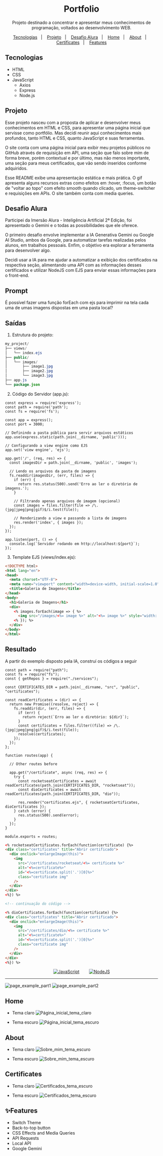 <h1 align="center">Portfolio</h1>

<p align="center">Projeto destinado a concentrar e apresentar meus conhecimentos de programação, voltados ao desenvolvimento WEB.</p>

<p align="center">
  <a href="#tecnologias">Tecnologias</a>&nbsp;&nbsp;&nbsp;|&nbsp;&nbsp;&nbsp;
  <a href="#projeto">Projeto</a>&nbsp;&nbsp;&nbsp;|&nbsp;&nbsp;&nbsp;
  <a href="#desafio-alura">Desafio Alura</a>&nbsp;&nbsp;&nbsp;|&nbsp;&nbsp;&nbsp;
  <a href="#home">Home</a>&nbsp;&nbsp;&nbsp;|&nbsp;&nbsp;&nbsp;
  <a href="#about">About</a>&nbsp;&nbsp;&nbsp;|&nbsp;&nbsp;&nbsp;
  <a href="#certificates">Certificates</a>&nbsp;&nbsp;&nbsp;|&nbsp;&nbsp;&nbsp;
  <a href="#features">Features</a>
</p>

## Tecnologias

- HTML
- CSS
- JavaScript
  - Axios
  - Express
  - Node.js

## Projeto

Esse projeto nasceu com a proposta de aplicar e desenvolver meus conhecimentos em HTML e CSS, para apresentar uma página inicial que servisse como portfólio. Mas decidi reunir aqui conhecimentos mais profundos, tanto HTML e CSS, quanto JavaScript e suas ferramentas.

O site conta com uma página inicial para exibir meu projetos públicos no GitHub através de requisição em API, uma seção que falo sobre mim de forma breve, porém contextual e por último, mas não menos importante, uma seção para meus certificados, que vão sendo inseridos conforme adquiridos.

Esse README exibe uma apresentação estática e mais prática. O gif apresenta alguns recursos extras como efeitos em :hover, :focus, um botão de "voltar ao topo" com efeito smooth quando clicado, um theme-switcher e requisições em APIs. O site também conta com media queries.

## Desafio Alura

Participei da Imersão Alura - Inteligência Artificial 2ª Edição, foi apresentado o Gemini e o todas as possibilidades que ele oferece.

O primeiro desafio envolve implementar a IA Generativa Gemini ou Google AI Studio, ambos da Google, para automatizar tarefas realizadas pelos alunos, em trabalhos pessoais. Enfim, o objetivo era explorar a ferramenta para desenvolver algo.

Decidi usar a IA para me ajudar a automatizar a exibição dos certificados na respectiva seção, alimentando uma API com as informações desses certificados e utilizar NodeJS com EJS para enviar essas informações para o front-end.

## Prompt

É possível fazer uma função forEach com ejs para imprimir na tela cada uma de umas imagens dispostas em uma pasta local?

## Saídas

1. Estrutura do projeto:
```java
my_project/
├── views/
│   └── index.ejs
├── public/
│   └── images/
│       ├── image1.jpg
│       ├── image2.jpg
│       └── image3.jpg
├── app.js
└── package.json
```

2. Código do Servidor (app.js):
```JS
const express = require('express');
const path = require('path');
const fs = require('fs');

const app = express();
const port = 3000;

// Definindo a pasta pública para servir arquivos estáticos
app.use(express.static(path.join(__dirname, 'public')));

// Configurando a view engine como EJS
app.set('view engine', 'ejs');

app.get('/', (req, res) => {
  const imagesDir = path.join(__dirname, 'public', 'images');
  
  // Lendo os arquivos da pasta de imagens
  fs.readdir(imagesDir, (err, files) => {
    if (err) {
      return res.status(500).send('Erro ao ler o diretório de imagens.');
    }

    // Filtrando apenas arquivos de imagem (opcional)
    const images = files.filter(file => /\.(jpg|jpeg|png|gif)$/i.test(file));

    // Renderizando a view e passando a lista de imagens
    res.render('index', { images });
  });
});

app.listen(port, () => {
  console.log(`Servidor rodando em http://localhost:${port}`);
});
```

3. Template EJS (views/index.ejs):
```HTML
<!DOCTYPE html>
<html lang="en">
<head>
  <meta charset="UTF-8">
  <meta name="viewport" content="width=device-width, initial-scale=1.0">
  <title>Galeria de Imagens</title>
</head>
<body>
  <h1>Galeria de Imagens</h1>
  <div>
    <% images.forEach(image => { %>
      <img src="/images/<%= image %>" alt="<%= image %>" style="width: 200px; height: auto;">
    <% }); %>
  </div>
</body>
</html>
```

## Resultado

A partir do exemplo disposto pela IA, construí os códigos a seguir
```JS
const path = require("path");
const fs = require("fs");
const { getRepos } = require("./services");

const CERTIFICATES_DIR = path.join(__dirname, "src", "public", "certificates");

const readCertificates = (dir) => {
  return new Promise((resolve, reject) => {
    fs.readdir(dir, (err, files) => {
      if (err) {
        return reject(`Erro ao ler o diretório: ${dir}`);
      }
      const certificates = files.filter((file) => /\.(jpg|jpeg|png|gif)$/i.test(file));
      resolve(certificates);
    });
  });
};

function routes(app) {

  // Other routes before

  app.get("/certificate", async (req, res) => {
    try {
      const rocketseatCertificates = await readCertificates(path.join(CERTIFICATES_DIR, "rocketseat"));
      const dioCertificates = await readCertificates(path.join(CERTIFICATES_DIR, "dio"));

      res.render("certificates.ejs", { rocketseatCertificates, dioCertificates });
    } catch (error) {
      res.status(500).send(error);
    }
  });
}

module.exports = routes;

```

```HTML
<% rocketseatCertificates.forEach(function(certificate) {%>
<div class="certificates" title="Abrir certificado">
  <div onclick="enlargeImage(this)">
    <img
      src="/certificates/rocketseat/<%= certificate %>"
      alt="<%=certificate%>"
      id="<%=certificate.split('.')[0]%>"
      class="certificate img"
    />
  </div>
</div>
<%}) %>

<!-- continuação do código -->

<% dioCertificates.forEach(function(certificate) {%>
<div class="certificates" title="Abrir certificado">
  <div onclick="enlargeImage(this)">
    <img
      src="/certificates/dio/<%= certificate %>"
      alt="<%=certificate%>"
      id="<%=certificate.split('.')[0]%>"
      class="certificate img"
    />
  </div>
</div>
<%}) %>
```

<div aLign="center" style="display: flex; flex-direction: row; justify-content: center; align-items: center; gap:2rem">
  <a href="./routes.js"><img aLign="center" alt="JavaScript" src="https://img.shields.io/badge/Aplicação do código JavaScript-323330?style=for-the-badge&logo=javascript&logoColor=F7DF1E" /></a>
  <a href="./src/views/certificates.ejs"><img aLign="center" alt="NodeJS" src="https://img.shields.io/badge/Aplicação do código EJS-6DA55F?style=for-the-badge&logo=node.js&logoColor=white" /></a>
</div>

---

![page_example_part1](./src/public/README_prints/page-example.gif)
![page_example_part2](./src/public/README_prints/page-examplept2.gif)

## Home

- Tema claro
  ![Página_inicial_tema_claro](<./src/public/README_prints/localhost_2023_(laptop_light).png>)

- Tema escuro
  ![Página_inicial_tema_escuro](<./src/public/README_prints/localhost_2023_(laptop_default).png>)

## About

- Tema claro
  ![Sobre_mim_tema_escuro](<./src/public/README_prints/localhost_2023_about(laptop_light).png>)

- Tema escuro
  ![Sobre_mim_tema_escuro](<./src/public/README_prints/localhost_2023_about(laptop_default).png>)

## Certificates

- Tema claro
  ![Certificados_tema_escuro](<./src/public/README_prints/localhost_2023_certificates(laptop_light).png>)

- Tema escuro
  ![Certificados_tema_escuro](<./src/public/README_prints/localhost_2023_certificates(laptop_default).png>)

## ✨Features

- Switch Theme
- Back-to-top button
- CSS Effects and Media Queries
- API Requests
- Local API
- Google Gemini
